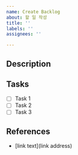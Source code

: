 ```yaml
---
name: Create Backlog
about: 할 일 작성
title: ''
labels: ''
assignees: ''

---
```


## Description

<!--
할 일에 대한 설명을 작성해주세요.
주의사항
- 당신이 하지 않는다고 가정하고 모두가 쉽게 이해할 수 있도록 상세히 설명할 것
-->

## Tasks

- [ ] Task 1
- [ ] Task 2
- [ ] Task 3

## References

- [link text](link address)
